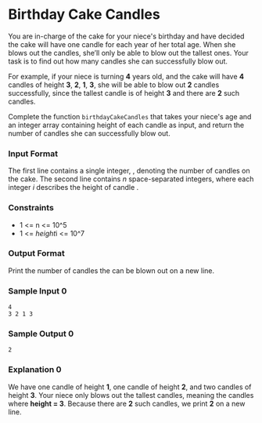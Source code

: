 # Birthday Cake Candles

You are in-charge of the cake for your niece's birthday and have decided the cake will have one candle for each year of her total age. When she blows out the candles, she’ll only be able to blow out the tallest ones. Your task is to find out how many candles she can successfully blow out.

For example, if your niece is turning **4** years old, and the cake will have **4** candles of height **3**, **2**, **1**, **3**, she will be able to blow out **2** candles successfully, since the tallest candle is of height **3** and there are **2** such candles.

Complete the function `birthdayCakeCandles` that takes your niece's age and an integer array containing height of each candle as input, and return the number of candles she can successfully blow out.

### Input Format

The first line contains a single integer, , denoting the number of candles on the cake. 
The second line contains *n* space-separated integers, where each integer *i* describes the height of candle .

### Constraints

 * 1 <= n <= 10^5
 * 1 <= *height*i <= 10^7


### Output Format

Print the number of candles the can be blown out on a new line.

### Sample Input 0

	4
	3 2 1 3

### Sample Output 0

	2

### Explanation 0

We have one candle of height **1**, one candle of height **2**, and two candles of height **3**. Your niece only blows out the tallest candles, meaning the candles where **height = 3**. Because there are **2** such candles, we print **2** on a new line.